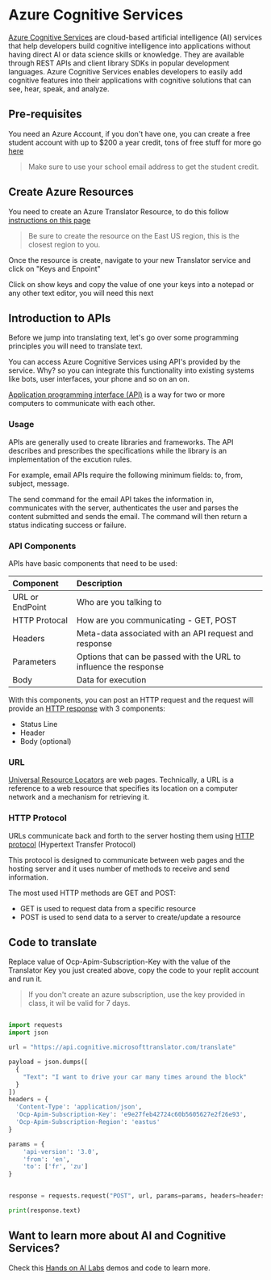 # Azure Cognitive Services

[Azure Cognitive Services](https://azure.microsoft.com/en-us/products/cognitive-services/?&ef_id=EAIaIQobChMIibaT94_c_AIVibfICh3MbQMlEAAYASAAEgIcDPD_BwE:G:s&OCID=AIDcmm5edswduu_SEM_EAIaIQobChMIibaT94_c_AIVibfICh3MbQMlEAAYASAAEgIcDPD_BwE:G:s&gclid=EAIaIQobChMIibaT94_c_AIVibfICh3MbQMlEAAYASAAEgIcDPD_BwE) are cloud-based artificial intelligence (AI) services that help developers build cognitive intelligence into applications without having direct AI or data science skills or knowledge. They are available through REST APIs and client library SDKs in popular development languages. Azure Cognitive Services enables developers to easily add cognitive features into their applications with cognitive solutions that can see, hear, speak, and analyze.


## Pre-requisites

You need an Azure Account, if you don't have one, you can create a free student account with up to $200 a year credit, tons of free stuff for more go [here](https://azure.microsoft.com/en-us/free/students/)

> Make sure to use your school email address to get the student credit.

## Create Azure Resources

You need to create an Azure Translator Resource, to do this follow [instructions on this page](https://learn.microsoft.com/en-us/azure/cognitive-services/translator/how-to-create-translator-resource)

> Be sure to create the resource on the East US region, this is the closest region to you.

Once the resource is create, navigate to your new Translator service and click on "Keys and Enpoint"

Click on show keys and copy the value of one your keys into a notepad or any other text editor, you will need this next

## Introduction to APIs

Before we jump into translating text, let's go over some programming principles you will need to translate text.

You can access Azure Cognitive Services using API's provided by the service. Why? so you can integrate this functionality into existing systems like bots, user interfaces, your phone and so on an on.

[Application programming interface (API)](https://en.wikipedia.org/wiki/API) is a way for two or more computers to communicate with each other.

### Usage

APIs are generally used to create libraries and frameworks. The API describes and prescribes the specifications while the library is an implementation of the excution rules.

For example, email APIs require the following minimum fields: to, from, subject, message.

The send command for the email API takes the information in, communicates with the server, authenticates the user and parses the content submitted and sends the email. The command will then return a status indicating success or failure.

### API Components

APIs have basic components that need to be used:

|Component        | Description      |
|:----------------|:-----------------
|URL or EndPoint| Who are you talking to|
|HTTP Protocal| How are you communicating - GET, POST|
|Headers| Meta-data associated with an API request and response|
|Parameters| Options that can be passed with the URL to influence the response|
|Body| Data for execution|

With this components, you can post an HTTP request and the request will provide an [HTTP response](https://www.geeksforgeeks.org/state-the-core-components-of-an-http-response/) with 3 components:

- Status Line
- Header
- Body (optional)

### URL

[Universal Resource Locators](https://en.wikipedia.org/wiki/URL) are web pages. Technically, a URL is a reference to a web resource that specifies its location on a computer network and a mechanism for retrieving it.

### HTTP Protocol

URLs communicate back and forth to the server hosting them using [HTTP protocol](https://www.w3schools.com/tags/ref_httpmethods.asp) (Hypertext Transfer Protocol)

This protocol is designed to communicate between web pages and the hosting server and it uses number of methods to receive and send information.

The most used HTTP methods are GET and POST:

- GET is used to request data from a specific resource
- POST is used to send data to a server to create/update a resource

## Code to translate

Replace value of Ocp-Apim-Subscription-Key with the value of the Translator Key you just created above, copy the code to your replit account and run it.

> If you don't create an azure subscription, use the key provided in class, it wil be valid for 7 days.

``` python

import requests
import json

url = "https://api.cognitive.microsofttranslator.com/translate"

payload = json.dumps([
  {
    "Text": "I want to drive your car many times around the block"
  }
])
headers = {
  'Content-Type': 'application/json',
  'Ocp-Apim-Subscription-Key': 'e9e27feb42724c60b5605627e2f26e93',
  'Ocp-Apim-Subscription-Region': 'eastus'
}

params = {
    'api-version': '3.0',
    'from': 'en',
    'to': ['fr', 'zu']
}


response = requests.request("POST", url, params=params, headers=headers, data=payload)

print(response.text)


```

## Want to learn more about AI and Cognitive Services?

Check this [Hands on AI Labs](https://aidemos.microsoft.com/) demos and code to learn more.
